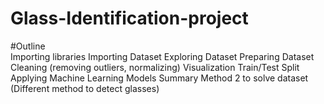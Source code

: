 # Glass-Identification-project

#Outline
<br>
Importing libraries
Importing Dataset
Exploring Dataset
Preparing Dataset
Cleaning (removing outliers, normalizing)
Visualization
Train/Test Split
Applying Machine Learning Models
Summary
Method 2 to solve dataset (Different method to detect glasses)

